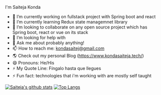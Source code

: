 

I'm Saiteja Konda
- 🔭  I’m currently working on fullstack project with Spring boot and react 
- 🌱  I’m currently learning Redux state managemnet library 
- 👯  I’m looking to collaborate on any open source project which has Spring boot, react or vue on its stack
- 🤔  I’m looking for help with 
- 💬  Ask me about probably anything!
- 📫  How to reach me: kondasaitej@gmail.com
- 🌎  Check out my personal Blog (https://www.kondasaiteja.tech/)
- 😄  Pronouns: He/His
- ⚡  My Quote Line: Fíngalo hasta que llegues
- ⚡  Fun fact:  technologies that i'm working with are mostly self taught 


[![Saiteja's github stats](https://github-readme-stats.vercel.app/api?username=saiteja-konda)](https://github.com/saiteja-konda/github-readme-stats)
[![Top Langs](https://github-readme-stats.vercel.app/api/top-langs/?username=saiteja-konda&layout=compact)](https://github.com/saiteja-konda/github-readme-stats)
